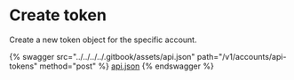 # Create token

Create a new token object for the specific account.

{% swagger src="../../../../.gitbook/assets/api.json" path="/v1/accounts/api-tokens" method="post" %}
[api.json](../../../../.gitbook/assets/api.json)
{% endswagger %}
